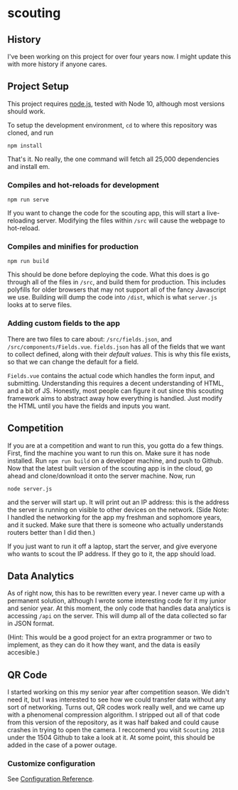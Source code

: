 # scouting

## History
I've been working on this project for over four years now. I might update this with more history if anyone cares.

## Project Setup
This project requires [node.js](https://nodejs.org), tested with Node 10, although most versions should work.

To setup the development environment, `cd` to where this repository was cloned, and run
```
npm install
```
That's it. No really, the one command will fetch all 25,000 dependencies and install em.

### Compiles and hot-reloads for development
```
npm run serve
```
If you want to change the code for the scouting app, this will start a live-reloading server. Modifying the files
within `/src` will cause the webpage to hot-reload. 

### Compiles and minifies for production
```
npm run build
```
This should be done before deploying the code. What this does is go through all of the files in `/src`, and build
them for production. This includes polyfills for older browsers that may not support all of the fancy Javascript we use.
Building will dump the code into `/dist`, which is what `server.js` looks at to serve files.

### Adding custom fields to the app
There are two files to care about: `/src/fields.json`, and `/src/components/Fields.vue`. `fields.json` has all of the fields that
we want to collect defined, along with their *default values*. This is why this file exists, so that we can change the default for
a field.

`Fields.vue` contains the actual code which handles the form input, and submitting. Understanding this requires
a decent understanding of HTML, and a bit of JS. Honestly, most people can figure it out since this scouting framework
aims to abstract away how everything is handled. Just modify the HTML until you have the fields and inputs you want.

## Competition
If you are at a competition and want to run this, you gotta do a few things. First, find the machine you want to run this on. 
Make sure it has node installed. Run `npm run build` on a developer machine, and push to Github. Now that the latest built 
version of the scouting app is in the cloud, go ahead and clone/download it onto the server machine. Now, run
```
node server.js
```
and the server will start up. It will print out an IP address: this is the address the server is running on visible to other devices
on the network. (Side Note: I handled the networking for the app my freshman and sophomore years, and it sucked. Make sure that 
there is someone who actually understands routers better than I did then.)

If you just want to run it off a laptop, start the server, and give everyone who wants to scout the IP address. If they go to it, the
app should load.

## Data Analytics
As of right now, this has to be rewritten every year. I never came up with a permanent solution, although I wrote
some interesting code for it my junior and senior year. At this moment, the only code that handles data analytics is
accessing `/api` on the server. This will dump all of the data collected so far in JSON format.

(Hint: This would be a good project for an extra programmer or two to implement, as they can do it how they want, and
the data is easily accesible.)

## QR Code
I started working on this my senior year after competition season. We didn't need it, but I was interested to see how
we could transfer data without any sort of networking. Turns out, QR codes work really well, and we came up with a phenomenal 
compression algorithm. I stripped out all of that code from this version of the repository, as it was half baked and could 
cause crashes in trying to open the camera. I reccomend you visit `Scouting 2018` under the 1504 Github to take a look at it.
At some point, this should be added in the case of a power outage.

### Customize configuration
See [Configuration Reference](https://cli.vuejs.org/config/).
